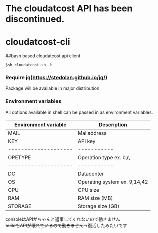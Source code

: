 # The cloudatcost API has been discontinued.

# cloudatcost-cli
##bash based cloudatcost api client

    $sh cloudatcost.sh -h

### Require jq(https://stedolan.github.io/jq/)  
Package will be available in major distribution

### Environment variables  
All options available in shell can be passed in as environment variables.

Environment variable | Description
-------------------- | -----------
MAIL                 | Mailaddress
KEY                  | API key
-------------------- | -----------
OPETYPE              | Operation type ex. b,r,
-------------------- | -----------
DC                   | Datacenter
OS                   | Operating system ex. 9,14,42
CPU                  | CPU size
RAM                  | RAM size (MB)
STORAGE              | Storage size (GB)

consoleはAPIがちゃんと返事してくれないので動きません  
~~buildもAPIが壊れているので動きません~~→復活したみたいです
